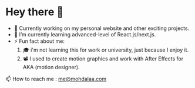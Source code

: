 # Hey there 👋

* 🔭 Currently working on my personal website and other exciting projects.
* 🌱 I’m currently learning advanced-level of React.js/next.js.
* ⚡ Fun fact about me: 
  1. 🎓 i'm not learning this for work or university, just because I enjoy it.
  2. 📽️ I used to create motion graphics and work with After Effects for AKA (motion designer).

📫 How to reach me : me@mohdalaa.com

